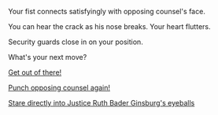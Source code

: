Your fist connects satisfyingly with opposing counsel's face.

You can hear the crack as his nose breaks. Your heart flutters.

Security guards close in on your position.

What's your next move?

[Get out of there!](../../find-exit/leave.md)

[Punch opposing counsel again!](punch-again.md)

[Stare directly into Justice Ruth Bader Ginsburg's eyeballs](../ginsburg/ginsburg.md)